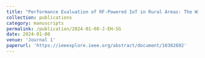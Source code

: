 ```yaml
---
title: "Performance Evaluation of RF-Powered IoT in Rural Areas: The Wireless Power Digital Divide"
collection: publications
category: manuscripts
permalink: /publication/2024-01-08-J-EH-SG
date: 2024-01-08
venue: 'Journal 1'
paperurl: 'https://ieeexplore.ieee.org/abstract/document/10382692'
---
```

